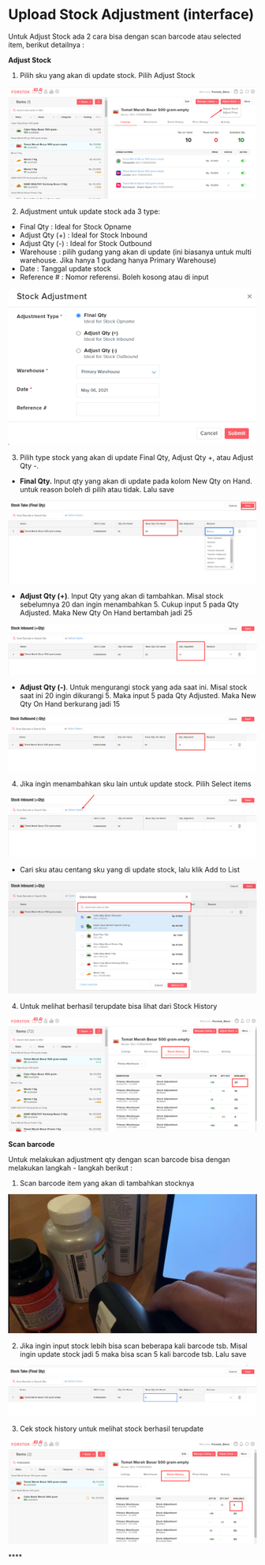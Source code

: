 # Upload Stock Adjustment \(interface\)

Untuk Adjust Stock ada 2 cara bisa dengan scan barcode atau selected item, berikut detailnya : 

**Adjust Stock**

1. Pilih sku yang akan di update stock. Pilih Adjust Stock

![](../../.gitbook/assets/image%20%28350%29.png)

2. Adjustment untuk update stock ada 3 type:

* Final Qty : Ideal for Stock Opname 
* Adjust Qty \(+\) : Ideal for Stock Inbound
* Adjust Qty \(-\) : Ideal for Stock Outbound
* Warehouse : pilih gudang yang akan di update \(ini biasanya untuk multi warehouse. Jika hanya 1 gudang hanya Primary Warehouse\)
* Date : Tanggal update stock
* Reference \# : Nomor referensi. Boleh kosong atau di input

![](../../.gitbook/assets/image%20%28349%29.png)

3. Pilih type stock yang akan di update Final Qty, Adjust Qty +, atau Adjust Qty -. 

* **Final Qty.** Input qty yang akan di update pada kolom New Qty on Hand. untuk reason boleh di pilih atau tidak. Lalu save

![](../../.gitbook/assets/image%20%28340%29.png)

* **Adjust Qty \(+\)**. Input Qty yang akan di tambahkan. Misal stock sebelumnya 20 dan ingin menambahkan 5. Cukup input 5 pada Qty Adjusted. Maka New Qty On Hand bertambah jadi 25

![](../../.gitbook/assets/image%20%28346%29.png)

* **Adjust Qty \(-\)**.  Untuk mengurangi stock yang ada saat ini. Misal stock saat ini 20 ingin dikurangi 5. Maka input 5 pada Qty Adjusted. Maka New Qty On Hand berkurang jadi 15

![](../../.gitbook/assets/image%20%28347%29.png)

4. Jika ingin menambahkan sku lain untuk update stock. Pilih Select items

![](../../.gitbook/assets/image%20%28344%29.png)

* Cari sku atau centang sku yang di update stock, lalu klik Add to List

![](../../.gitbook/assets/image%20%28343%29.png)

4. Untuk melihat berhasil terupdate bisa lihat dari Stock History

![](../../.gitbook/assets/image%20%28348%29.png)

 

**Scan barcode** 

Untuk melakukan adjustment qty dengan scan barcode bisa dengan melakukan langkah - langkah berikut : 

1. Scan barcode item yang akan di tambahkan stocknya

![](../../.gitbook/assets/image%20%28339%29.png)

2. Jika ingin input stock lebih bisa scan beberapa kali barcode tsb. Misal ingin update stock jadi 5 maka bisa scan 5 kali barcode tsb. Lalu save

![](../../.gitbook/assets/image%20%28342%29.png)

3. Cek stock history untuk melihat stock berhasil terupdate

![](../../.gitbook/assets/image%20%28345%29.png)

\*\*\*\*

